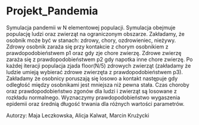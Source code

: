 # Projekt_Pandemia

  Symulacja pandemii w N elementowej populacji. Symulacja obejmuje populację ludzi oraz zwierząt na ograniczonym obszarze. Zakładamy, że osobnik może być w stanach: zdrowy, chory, ozdrowieniec, nieżywy. Zdrowy osobnik zaraża się przy kontakcie z chorym osobnikiem z prawdopodobieństwem p1 oraz gdy zje chore zwierzę. Zdrowe zwierzę zaraża się z prawdopodobieństwem p2 gdy napotka inne chore zwierzę. Po każdej iteracji populacja zjada floor(N/5) zdrowych zwierząt (zakładamy że ludzie umieją wybierać zdrowe zwierzęta z prawdopodobieństwem p3). Zakładamy że osobnicy poruszają się losowo a kontakt następuje gdy odległość między osobnikami jest mniejsza niż pewna stała. Czas choroby oraz prawdopodobieństwo zgonów dla ludzi i zwierząt są losowane z rozkładu normalnego. Wyznaczymy prawdopodobieństwo wygaszenia epidemii oraz średnią długość trwania dla różnych wartości parametrów.



Autorzy: 
 Maja Leczkowska,
 Alicja Kalwat,
 Marcin Krużycki
